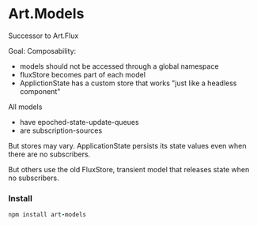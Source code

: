 # Art.Models

Successor to Art.Flux

Goal: Composability:

* models should not be accessed through a global namespace
* fluxStore becomes part of each model
* ApplictionState has a custom store that works "just like a headless component"

All models
* have epoched-state-update-queues
* are subscription-sources

But stores may vary. ApplicationState persists its state values even
when there are no subscribers.

But others use the old FluxStore, transient model that releases state when
no subscribers.

### Install

```coffeescript
npm install art-models
```